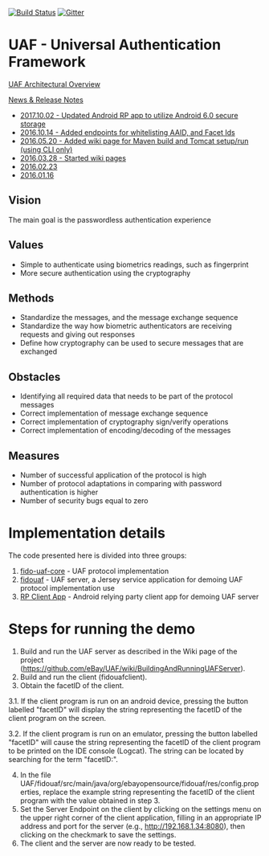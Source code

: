 [![Build Status](https://secure.travis-ci.org/eBay/UAF.svg?branch=master)](https://travis-ci.org/eBay/UAF)  [![Gitter](https://badges.gitter.im/Join%20Chat.svg)](https://gitter.im/eBay/UAF)
# UAF - Universal Authentication Framework

[UAF Architectural Overview](https://fidoalliance.org/wp-content/uploads/html/fido-uaf-overview-v1.0-ps-20141208.html)

[News & Release Notes](RELEASE.md)

- [2017.10.02 - Updated Android RP app to utilize Android 6.0 secure storage](https://github.com/eBay/UAF/commit/cabc4be435b9c24ed7ac4f677b5e1bfce73a379d)
- [2016.10.14 - Added endpoints for whitelisting AAID, and Facet Ids](https://github.com/eBay/UAF/blob/master/RELEASE.md#20161014)
- [2016.05.20 - Added wiki page for Maven build and Tomcat setup/run (using CLI only)](https://github.com/eBay/UAF/wiki/BuildingAndRunningUAFServerUsingMaven(CLIonly))
- [2016.03.28 - Started wiki pages](https://github.com/eBay/UAF/wiki)
- [2016.02.23](https://github.com/eBay/UAF/blob/master/RELEASE.md#20160223)
- [2016.01.16](https://github.com/eBay/UAF/blob/master/RELEASE.md#20160116)

## Vision
The main goal is the passwordless authentication experience

## Values
- Simple to authenticate using biometrics readings, such as fingerprint
- More secure authentication using the cryptography

## Methods
- Standardize the messages, and the message exchange sequence
- Standardize the way how biometric authenticators are receiving requests and giving out responses
- Define how cryptography can be used to secure messages that are exchanged

## Obstacles
- Identifying all required data that needs to be part of the protocol messages
- Correct implementation of message exchange sequence
- Correct implementation of cryptography sign/verify operations
- Correct implementation of encoding/decoding of the messages

## Measures
- Number of successful application of the protocol is high
- Number of protocol adaptations in comparing with password authentication is higher
- Number of security bugs equal to zero

# Implementation details
The code presented here is divided into three groups:

1. [fido-uaf-core](fido-uaf-core/README.md) - UAF protocol implementation
2. [fidouaf](fidouaf/README.md) - UAF server, a Jersey service application for demoing UAF protocol implementation use
3. [RP Client App](fidouafclient) - Android relying party client app for demoing UAF server

# Steps for running the demo

1. Build and run the UAF server as described in the Wiki page of the project (https://github.com/eBay/UAF/wiki/BuildingAndRunningUAFServer).
2. Build and run the client (fidouafclient).
3. Obtain the facetID of the client.

3.1. If the client program is run on an android device, pressing the button labelled "facetID" will display the string representing the facetID of the client program on the screen.

3.2. If the client program is run on an emulator, pressing the button labelled "facetID" will cause the string representing the facetID of the client program to be printed on the IDE console (Logcat). The string can be located by searching for the term "facetID:".

4. In the file UAF/fidouaf/src/main/java/org/ebayopensource/fidouaf/res/config.properties, replace the example string representing the facetID of the client program with the value obtained in step 3.
5. Set the Server Endpoint on the client by clicking on the settings menu on the upper right corner of the client application, filling in an appropriate IP address and port for the server (e.g., http://192.168.1.34:8080), then clicking on the checkmark to save the settings.
6. The client and the server are now ready to be tested.